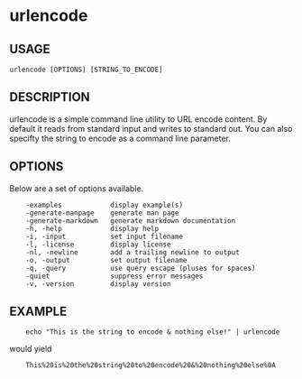 
# urlencode

## USAGE

	urlencode [OPTIONS] [STRING_TO_ENCODE]

## DESCRIPTION

urlencode is a simple command line utility to URL encode content. By default
it reads from standard input and writes to standard out.  You can
also specifty the string to encode as a command line parameter.


## OPTIONS

Below are a set of options available.

```
    -examples            display example(s)
    -generate-manpage    generate man page
    -generate-markdown   generate markdown documentation
    -h, -help            display help
    -i, -input           set input filename
    -l, -license         display license
    -nl, -newline        add a trailing newline to output
    -o, -output          set output filename
    -q, -query           use query escape (pluses for spaces)
    -quiet               suppress error messages
    -v, -version         display version
```


## EXAMPLE

```shell
    echo "This is the string to encode & nothing else!" | urlencode
```

would yield

```
    This%20is%20the%20string%20to%20encode%20&%20nothing%20else%0A
```


